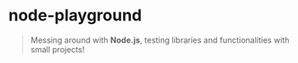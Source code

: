 # node-playground

> Messing around with **Node.js**, testing libraries and functionalities with small projects!